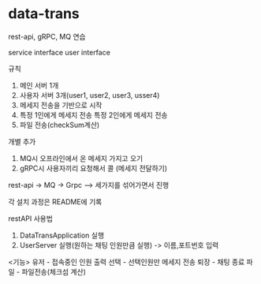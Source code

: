 # data-trans

rest-api, gRPC, MQ 연습

service interface
user interface

규칙
1. 메인 서버 1개
2. 사용자 서버 3개(user1, user2, user3, usser4)
3. 메세지 전송을 기반으로 시작
4. 특정 1인에게 메세지 전송
   특정 2인에게 메세지 전송
5. 파일 전송(checkSum계산)

개별 추가
1. MQ시 오프라인에서 온 메세지 가지고 오기 
2. gRPC시 사용자끼리 요청해서 콜 (메세지 전달하기)

rest-api -> MQ -> Grpc --> 세가지를 섞어가면서 진행 

각 설치 과정은 README에 기록

restAPI 
사용법 
1. DataTransApplication 실행
2. UserServer 실행(원하는 채팅 인원만큼 실행) -> 이름,포트번호 입력

<기능> 
유저 - 접속중인 인원 출력 
선택 - 선택인원만 메세지 전송
퇴장 - 채팅 종료
파일 - 파일전송(체크섬 계산)






